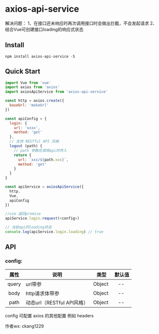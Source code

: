 # axios-api-service

解决问题：
1、在接口还未响应时再次调用接口时会做出拦截，不会发起请求
2、结合Vue可创建接口loading的响应式状态

## Install
```shell
npm install axios-api-service -S
```

## Quick Start
``` javascript
import Vue from 'vue'
import axios from 'axios'
import axiosApiService from 'axios-api-service'

const http = axios.create({
  baseUrl: 'mokeUrl'
})

const apiConfig = {
  login: {
    url: 'xxxx',
    method: 'get'
  },
  // 支持 RESTful API 风格
  logout (path) {
    // path 参数在调用api时传入
    return {
      url: `xxx/${path.xxx}`,
      method: 'get'
    }
  }
}

const apiService = axiosApiService({
  http,
  Vue,
  apiConfig
})

//use 返回promise
apiService.login.request(<config>)

// 当前api的loading状态
console.log(apiService.login.loading) // true
```

## API

### config:

属性  |  说明  |  类型  |  默认值
:-------: | -------  |  :-------:  |  :-------:
query  |  url带参  |  Object  |  --
body  |  http请求体带参  |  Object  |  --
path  |  动态url（RESTful API风格）  |  Object  |  --

config 可配置 axios 的其他配置 例如 headers

作者wx: ckang1229

